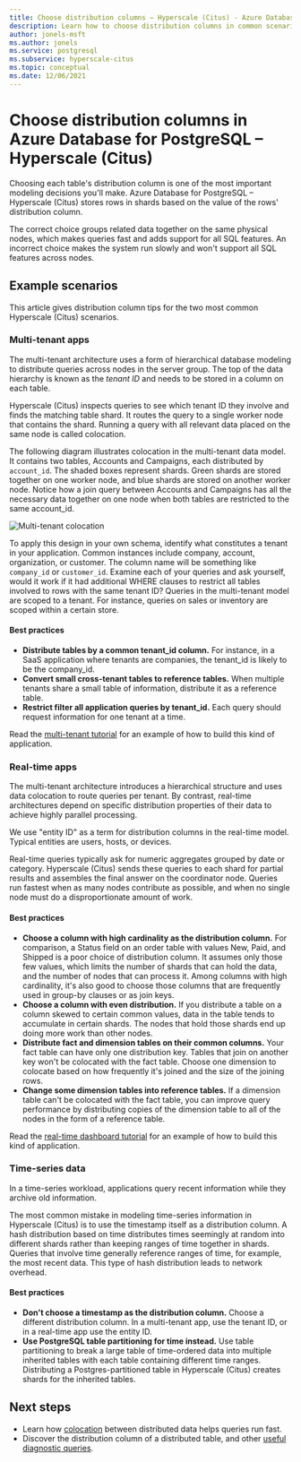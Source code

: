 ```yaml
---
title: Choose distribution columns – Hyperscale (Citus) - Azure Database for PostgreSQL
description: Learn how to choose distribution columns in common scenarios in Azure Database for PostgreSQL - Hyperscale (Citus).
author: jonels-msft
ms.author: jonels
ms.service: postgresql
ms.subservice: hyperscale-citus
ms.topic: conceptual
ms.date: 12/06/2021
---
```


# Choose distribution columns in Azure Database for PostgreSQL – Hyperscale (Citus)

Choosing each table's distribution column is one of the most important modeling decisions you'll make. Azure Database for PostgreSQL – Hyperscale (Citus) stores rows in shards based on the value of the rows' distribution column.

The correct choice groups related data together on the same physical nodes, which makes queries fast and adds support for all SQL features. An incorrect choice makes the system run slowly and won't support all SQL features across nodes.

## Example scenarios

This article gives distribution column tips for the two most common Hyperscale (Citus) scenarios.

### Multi-tenant apps

The multi-tenant architecture uses a form of hierarchical database modeling to
distribute queries across nodes in the server group. The top of the data
hierarchy is known as the *tenant ID* and needs to be stored in a column on
each table.

Hyperscale (Citus) inspects queries to see which tenant ID they involve and finds the matching table shard. It
routes the query to a single worker node that contains the shard. Running a query with
all relevant data placed on the same node is called colocation.

The following diagram illustrates colocation in the multi-tenant data
model. It contains two tables, Accounts and Campaigns, each distributed
by `account_id`. The shaded boxes represent shards. Green shards are stored
together on one worker node, and blue shards are stored on another worker node. Notice how a join
query between Accounts and Campaigns has all the necessary data
together on one node when both tables are restricted to the same
account\_id.

![Multi-tenant
colocation](../media/concepts-hyperscale-choosing-distribution-column/multi-tenant-colocation.png)

To apply this design in your own schema, identify
what constitutes a tenant in your application. Common instances include
company, account, organization, or customer. The column name will be
something like `company_id` or `customer_id`. Examine each of your
queries and ask yourself, would it work if it had additional WHERE
clauses to restrict all tables involved to rows with the same tenant ID?
Queries in the multi-tenant model are scoped to a tenant. For
instance, queries on sales or inventory are scoped within a certain
store.

#### Best practices

-   **Distribute tables by a common tenant\_id column.** For
    instance, in a SaaS application where tenants are companies, the
    tenant\_id is likely to be the company\_id.
-   **Convert small cross-tenant tables to reference tables.** When
    multiple tenants share a small table of information, distribute it
    as a reference table.
-   **Restrict filter all application queries by tenant\_id.** Each
    query should request information for one tenant at a time.

Read the [multi-tenant
tutorial](./tutorial-design-database-multi-tenant.md) for an example of how to 
build this kind of application.

### Real-time apps

The multi-tenant architecture introduces a hierarchical structure
and uses data colocation to route queries per tenant. By contrast, real-time
architectures depend on specific distribution properties of their data
to achieve highly parallel processing.

We use "entity ID" as a term for distribution columns in the real-time
model. Typical entities are users, hosts, or devices.

Real-time queries typically ask for numeric aggregates grouped by date or
category. Hyperscale (Citus) sends these queries to each shard for partial results and
assembles the final answer on the coordinator node. Queries run fastest when as
many nodes contribute as possible, and when no single node must do a
disproportionate amount of work.

#### Best practices

-   **Choose a column with high cardinality as the distribution
    column.** For comparison, a Status field on an order table with
    values New, Paid, and Shipped is a poor choice of
    distribution column. It assumes only those few values, which limits the number of shards that can hold
    the data, and the number of nodes that can process it. Among columns
    with high cardinality, it's also good to choose those columns that
    are frequently used in group-by clauses or as join keys.
-   **Choose a column with even distribution.** If you distribute a
    table on a column skewed to certain common values, data in the
    table tends to accumulate in certain shards. The nodes that hold
    those shards end up doing more work than other nodes.
-   **Distribute fact and dimension tables on their common columns.**
    Your fact table can have only one distribution key. Tables that join
    on another key won't be colocated with the fact table. Choose
    one dimension to colocate based on how frequently it's joined and
    the size of the joining rows.
-   **Change some dimension tables into reference tables.** If a
    dimension table can't be colocated with the fact table, you can
    improve query performance by distributing copies of the dimension
    table to all of the nodes in the form of a reference table.

Read the [real-time dashboard
tutorial](./tutorial-design-database-realtime.md) for an example of how to build this kind of application.

### Time-series data

In a time-series workload, applications query recent information while they 
archive old information.

The most common mistake in modeling time-series information in Hyperscale (Citus) is to 
use the timestamp itself as a distribution column. A hash distribution based
on time distributes times seemingly at random into different shards rather
than keeping ranges of time together in shards. Queries that involve time
generally reference ranges of time, for example, the most recent data. This type of 
hash distribution leads to network overhead.

#### Best practices

-   **Don't choose a timestamp as the distribution column.** Choose a
    different distribution column. In a multi-tenant app, use the tenant
    ID, or in a real-time app use the entity ID.
-   **Use PostgreSQL table partitioning for time instead.** Use table
    partitioning to break a large table of time-ordered data into
    multiple inherited tables with each table containing different time
    ranges. Distributing a Postgres-partitioned table in Hyperscale (Citus) 
    creates shards for the inherited tables.

## Next steps

- Learn how [colocation](concepts-colocation.md) between distributed data helps queries run fast.
- Discover the distribution column of a distributed table, and other [useful diagnostic queries](howto-useful-diagnostic-queries.md).
